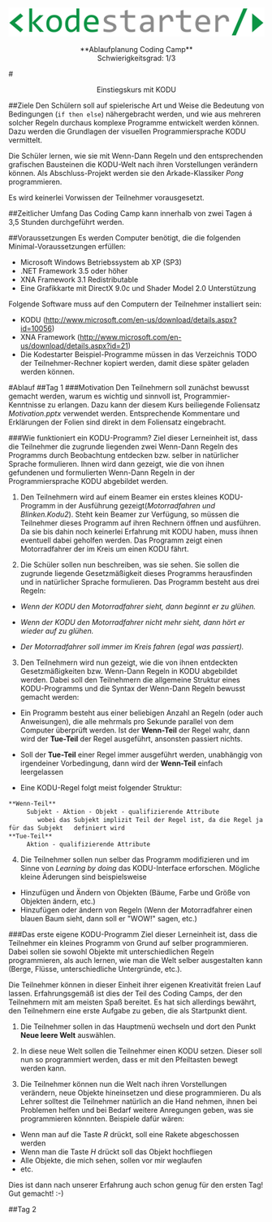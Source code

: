 ![Kodestarter](/kodu/kodestarter-logo-white.png)

<center>**Ablaufplanung Coding Camp**</center>

<center>Schwierigkeitsgrad: 1/3 </center>

#<center>Einstiegskurs mit KODU</center>

##Ziele
Den Schülern soll auf spielerische Art und Weise die Bedeutung von Bedingungen (`if then else`) nähergebracht werden, und wie aus mehreren solcher Regeln durchaus komplexe Programme entwickelt werden können. Dazu werden die Grundlagen der visuellen Programmiersprache KODU vermittelt.

Die Schüler lernen, wie sie mit Wenn-Dann Regeln und den entsprechenden grafischen Bausteinen die KODU-Welt nach ihren Vorstellungen verändern können. Als Abschluss-Projekt werden sie den Arkade-Klassiker *Pong* programmieren.

Es wird keinerlei Vorwissen der Teilnehmer vorausgesetzt.

##Zeitlicher Umfang
Das Coding Camp kann innerhalb von zwei Tagen á 3,5 Stunden durchgeführt werden.

##Voraussetzungen
Es werden Computer benötigt, die die folgenden Minimal-Voraussetzungen erfüllen:
- Microsoft Windows Betriebssystem ab XP (SP3)
- .NET Framework 3.5 oder höher
- XNA Framework 3.1 Redistributable
- Eine Grafikkarte mit DirectX 9.0c und Shader Model 2.0 Unterstützung

Folgende Software muss auf den Computern der Teilnehmer installiert sein:
- KODU (http://www.microsoft.com/en-us/download/details.aspx?id=10056)
- XNA Framework (http://www.microsoft.com/en-us/download/details.aspx?id=21)
- Die Kodestarter Beispiel-Programme müssen in das Verzeichnis TODO der Teilnehmer-Rechner kopiert werden, damit diese später geladen werden können.


#Ablauf
##Tag 1
###Motivation
Den Teilnehmern soll zunächst bewusst gemacht werden, warum es wichtig und sinnvoll ist, Programmier-Kenntnisse zu erlangen. Dazu kann der diesem Kurs beiliegende Foliensatz *Motivation.pptx* verwendet werden. Entsprechende Kommentare und Erklärungen der Folien sind direkt in dem Foliensatz eingebracht.

###Wie funktioniert ein KODU-Programm?
Ziel dieser Lerneinheit ist, dass die Teilnehmer die zugrunde liegenden zwei Wenn-Dann Regeln des Programms durch Beobachtung entdecken bzw. selber in natürlicher Sprache formulieren. Ihnen wird dann gezeigt, wie die von ihnen gefundenen und formulierten Wenn-Dann Regeln in der Programmiersprache KODU abgebildet werden.

1. Den Teilnehmern wird auf einem Beamer ein erstes kleines KODU-Programm in der Ausführung gezeigt(*Motorradfahren und Blinken.Kodu2*). Steht kein Beamer zur Verfügung, so müssen die Teilnehmer dieses Programm auf ihren Rechnern öffnen und ausführen. Da sie bis dahin noch keinerlei Erfahrung mit KODU haben, muss ihnen eventuell dabei geholfen werden.
Das Programm zeigt einen Motorradfahrer der im Kreis um einen KODU fährt.

2. Die Schüler sollen nun beschreiben, was sie sehen. Sie sollen die zugrunde liegende Gesetzmäßigkeit dieses Programms herausfinden und in natürlicher Sprache formulieren.
Das Programm besteht aus drei Regeln:

  - *Wenn der KODU den Motorradfahrer sieht, dann beginnt er zu glühen.*

  - *Wenn der KODU den Motorradfahrer nicht mehr sieht, dann hört er wieder auf zu glühen.*

  - *Der Motorradfahrer soll immer im Kreis fahren (egal was passiert).*

3. Den Teilnehmern wird nun gezeigt, wie die von ihnen entdeckten Gesetzmäßigkeiten bzw. Wenn-Dann Regeln in KODU abgebildet werden. Dabei soll den Teilnehmern die allgemeine Struktur eines KODU-Programms und die Syntax der Wenn-Dann Regeln bewusst gemacht werden:
  - Ein Programm besteht aus einer beliebigen Anzahl an Regeln (oder auch Anweisungen), die alle mehrmals pro Sekunde parallel von dem Computer überprüft werden. Ist der **Wenn-Teil** der Regel wahr, dann wird der **Tue-Teil** der Regel ausgeführt, ansonsten passiert nichts.

   - Soll der **Tue-Teil** einer Regel immer ausgeführt werden, unabhängig von irgendeiner Vorbedingung, dann wird der **Wenn-Teil** einfach leergelassen

   - Eine KODU-Regel folgt meist folgender Struktur:

    **Wenn-Teil**
         Subjekt - Aktion - Objekt - qualifizierende Attribute
            wobei das Subjekt implizit Teil der Regel ist, da die Regel ja für das Subjekt   definiert wird
    **Tue-Teil**
         Aktion - qualifizierende Attribute

4. Die Teilnehmer sollen nun selber das Programm modifizieren und im Sinne von *Learning by doing* das KODU-Interface erforschen. Mögliche kleine Äderungen sind beispielsweise
  - Hinzufügen und Ändern von Objekten (Bäume, Farbe und Größe von Objekten ändern, etc.)
  - Hinzufügen oder ändern von Regeln (Wenn der Motorradfahrer einen blauen Baum sieht, dann soll er "WOW!" sagen, etc.)


###Das erste eigene KODU-Programm
Ziel dieser Lerneinheit ist, dass die Teilnehmer ein kleines Programm von Grund auf selber programmieren. Dabei sollen sie sowohl Objekte mit unterschiedlichen Regeln programmieren, als auch lernen, wie man die Welt selber ausgestalten kann (Berge, Flüsse, unterschiedliche Untergründe, etc.).

Die Teilnehmer können in dieser Einheit ihrer eigenen Kreativität freien Lauf lassen. Erfahrungsgemäß ist dies der Teil des Coding Camps, der den Teilnehmern mit am meisten Spaß bereitet. Es hat sich allerdings bewährt, den Teilnehmern eine erste Aufgabe zu geben, die als Startpunkt dient.

1. Die Teilnehmer sollen in das Hauptmenü wechseln und dort den Punkt **Neue leere Welt** auswählen.

2. In diese neue Welt sollen die Teilnehmer einen KODU setzen. Dieser soll nun so programmiert werden, dass er mit den Pfeiltasten bewegt werden kann.

3. Die Teilnehmer können nun die Welt nach ihren Vorstellungen verändern, neue Objekte hineinsetzen und diese programmieren. Du als Lehrer solltest die Teilnehmer natürlich an die Hand nehmen, ihnen bei Problemen helfen und bei Bedarf weitere Anregungen geben, was sie programmieren könnnten. Beispiele dafür wären:

  - Wenn man auf die Taste *R* drückt, soll eine Rakete abgeschossen werden
  - Wenn man die Taste *H* drückt soll das Objekt hochfliegen
  - Alle Objekte, die mich sehen, sollen vor mir weglaufen
  - etc.

Dies ist dann nach unserer Erfahrung auch schon genug für den ersten Tag! Gut gemacht! :-)

##Tag 2
